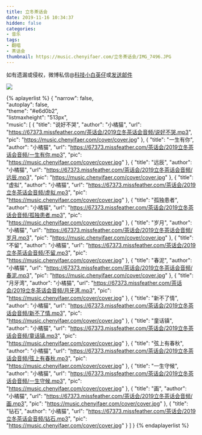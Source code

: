 ```yaml
---
title: 立冬茶话会
date: 2019-11-16 10:34:37
hidden: false
categories:
- 音乐
tags:
- 翻唱
- 茶话会
thumbnail: https://music.chenyifaer.com/立冬茶话会/IMG_7496.JPG
---
```


如有遗漏或侵权，微博私信@<a href="https://weibo.com/kjxbyz" target="_blank">科技小白英仔</a>或<a href="mailto:me@chenyifaer.com" target="_blank">发送邮件</a>

![](https://music.chenyifaer.com/立冬茶话会/IMG_7496.JPG)

<!--more-->

{% aplayerlist %}
{
    "narrow": false,                          
    "autoplay": false,                         
    "theme": "#e6d0b2",	  
    "listmaxheight": "513px",                    
    "music": [
        {
            "title": "说好不哭",
            "author": "小橘猫",
            "url": "https://67373.missfeather.com/茶话会/2019立冬茶话会音频/说好不哭.mp3",
            "pic": "https://music.chenyifaer.com/cover/cover.jpg"
        },
        {
            "title": "一生有你",
            "author": "小橘猫",
            "url": "https://67373.missfeather.com/茶话会/2019立冬茶话会音频/一生有你.mp3",
            "pic": "https://music.chenyifaer.com/cover/cover.jpg"
        },
        {
            "title": "远辰",
            "author": "小橘猫",
            "url": "https://67373.missfeather.com/茶话会/2019立冬茶话会音频/远辰.mp3",
            "pic": "https://music.chenyifaer.com/cover/cover.jpg"
        },
        {
            "title": "虚拟",
            "author": "小橘猫",
            "url": "https://67373.missfeather.com/茶话会/2019立冬茶话会音频/虚拟.mp3",
            "pic": "https://music.chenyifaer.com/cover/cover.jpg"
        },
        {
            "title": "孤独患者",
            "author": "小橘猫",
            "url": "https://67373.missfeather.com/茶话会/2019立冬茶话会音频/孤独患者.mp3",
            "pic": "https://music.chenyifaer.com/cover/cover.jpg"
        },
        {
            "title": "岁月",
            "author": "小橘猫",
            "url": "https://67373.missfeather.com/茶话会/2019立冬茶话会音频/岁月.mp3",
            "pic": "https://music.chenyifaer.com/cover/cover.jpg"
        },
        {
            "title": "不留",
            "author": "小橘猫",
            "url": "https://67373.missfeather.com/茶话会/2019立冬茶话会音频/不留.mp3",
            "pic": "https://music.chenyifaer.com/cover/cover.jpg"
        },
        {
            "title": "春泥",
            "author": "小橘猫",
            "url": "https://67373.missfeather.com/茶话会/2019立冬茶话会音频/春泥.mp3",
            "pic": "https://music.chenyifaer.com/cover/cover.jpg"
        },
        {
            "title": "月牙湾",
            "author": "小橘猫",
            "url": "https://67373.missfeather.com/茶话会/2019立冬茶话会音频/月牙湾.mp3",
            "pic": "https://music.chenyifaer.com/cover/cover.jpg"
        },
        {
            "title": "新不了情",
            "author": "小橘猫",
            "url": "https://67373.missfeather.com/茶话会/2019立冬茶话会音频/新不了情.mp3",
            "pic": "https://music.chenyifaer.com/cover/cover.jpg"
        },
        {
            "title": "童话镇",
            "author": "小橘猫",
            "url": "https://67373.missfeather.com/茶话会/2019立冬茶话会音频/童话镇.mp3",
            "pic": "https://music.chenyifaer.com/cover/cover.jpg"
        },
        {
            "title": "弦上有春秋",
            "author": "小橘猫",
            "url": "https://67373.missfeather.com/茶话会/2019立冬茶话会音频/弦上有春秋.mp3",
            "pic": "https://music.chenyifaer.com/cover/cover.jpg"
        },
        {
            "title": "一生守候",
            "author": "小橘猫",
            "url": "https://67373.missfeather.com/茶话会/2019立冬茶话会音频/一生守候.mp3",
            "pic": "https://music.chenyifaer.com/cover/cover.jpg"
        },
        {
            "title": "画",
            "author": "小橘猫",
            "url": "https://67373.missfeather.com/茶话会/2019立冬茶话会音频/画.mp3",
            "pic": "https://music.chenyifaer.com/cover/cover.jpg"
        },
        {
            "title": "钻石",
            "author": "小橘猫",
            "url": "https://67373.missfeather.com/茶话会/2019立冬茶话会音频/钻石.mp3",
            "pic": "https://music.chenyifaer.com/cover/cover.jpg"
        }
    ]
}
{% endaplayerlist %}
